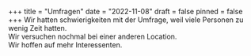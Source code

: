 +++
title = "Umfragen"
date = "2022-11-08"
draft = false
pinned = false
+++
Wir hatten schwierigkeiten mit der Umfrage, weil viele Personen zu wenig Zeit hatten.\
Wir versuchen nochmal bei einer anderen Location.\
Wir hoffen auf mehr Interessenten.